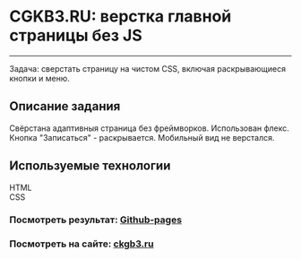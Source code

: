 # CGKB3.RU: верстка главной страницы без JS
------
Задача: сверстать страницу на чистом CSS, включая раскрывающиеся кнопки и меню.  

## Описание задания
Свёрстана адаптивныя страница без фреймворков. Использован флекс. Кнопка "Записаться" - раскрывается. Мобильный вид не верстался.

## Используемые технологии
  
HTML     
CSS   
 
### Посмотреть результат: [Github-pages](https://mexanik2003.github.io/cgkb3.ru/)

### Посмотреть на сайте: [ckgb3.ru](https://cgkb3.ru/)
